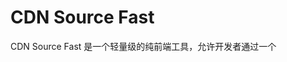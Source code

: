 #  CDN Source Fast
CDN Source Fast 是一个轻量级的纯前端工具，允许开发者通过一个 <script> 标签，在 HTML 中动态加载多个 CDN 资源，并支持通过 JSON 文件进行统一管理。

## 快速开始
### 1.配置CDN源
在**cdn-config.json**文件中添加CDN源，例如：
```
{
  "libraries": {
    "jquery": "https://code.jquery.com/jquery-3.6.0.min.js",
    "lodash": "https://cdn.jsdelivr.net/npm/lodash@4.17.21/lodash.min.js",
    "axios": "https://cdn.jsdelivr.net/npm/axios/dist/axios.min.js"
  }
}
```
### 2.引入<script>
在你的前端页面引入script标签：
```
<script data-cdn="jquery,lodash,axios" src="cdn-loader.js"></script>
```
在**data-cdn**属性中输入**cdn-config.json**中配置库的键值，即可引入对应的库。


